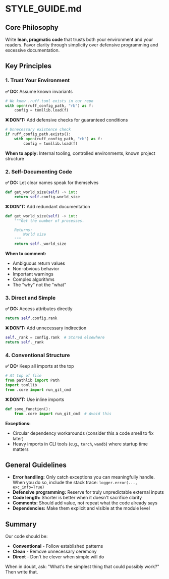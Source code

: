 # STYLE_GUIDE.md

## Core Philosophy

Write **lean, pragmatic code** that trusts both your environment and your readers. Favor clarity through simplicity over
defensive programming and excessive documentation.

## Key Principles

### 1. Trust Your Environment

**✅ DO:** Assume known invariants

```python
# We know .ruff.toml exists in our repo
with open(ruff_config_path, "rb") as f:
    config = tomllib.load(f)
```

**❌ DON'T:** Add defensive checks for guaranteed conditions

```python
# Unnecessary existence check
if ruff_config_path.exists():
    with open(ruff_config_path, "rb") as f:
        config = tomllib.load(f)
```

**When to apply:** Internal tooling, controlled environments, known project structure

### 2. Self-Documenting Code

**✅ DO:** Let clear names speak for themselves

```python
def get_world_size(self) -> int:
    return self.config.world_size
```

**❌ DON'T:** Add redundant documentation

```python
def get_world_size(self) -> int:
    """Get the number of processes.

    Returns:
        World size
    """
    return self._world_size
```

**When to comment:**

- Ambiguous return values
- Non-obvious behavior
- Important warnings
- Complex algorithms
- The "why" not the "what"

### 3. Direct and Simple

**✅ DO:** Access attributes directly

```python
return self.config.rank
```

**❌ DON'T:** Add unnecessary indirection

```python
self._rank = config.rank  # Stored elsewhere
return self._rank
```

### 4. Conventional Structure

**✅ DO:** Keep all imports at the top

```python
# At top of file
from pathlib import Path
import tomllib
from .core import run_git_cmd
```

**❌ DON'T:** Use inline imports

```python
def some_function():
    from .core import run_git_cmd  # Avoid this
```

**Exceptions:**

- Circular dependency workarounds (consider this a code smell to fix later)
- Heavy imports in CLI tools (e.g., `torch`, `wandb`) where startup time matters

## General Guidelines

- **Error handling:** Only catch exceptions you can meaningfully handle. When you do so, include the stack trace: `logger.error(..., exc_info=True)`
- **Defensive programming:** Reserve for truly unpredictable external inputs
- **Code length:** Shorter is better when it doesn't sacrifice clarity
- **Comments:** Should add value, not repeat what the code already says
- **Dependencies:** Make them explicit and visible at the module level

## Summary

Our code should be:

- **Conventional** - Follow established patterns
- **Clean** - Remove unnecessary ceremony
- **Direct** - Don't be clever when simple will do

When in doubt, ask: "What's the simplest thing that could possibly work?" Then write that.
